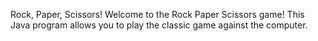 Rock, Paper, Scissors!
Welcome to the Rock Paper Scissors game! This Java program allows you to play the classic game against the computer.
